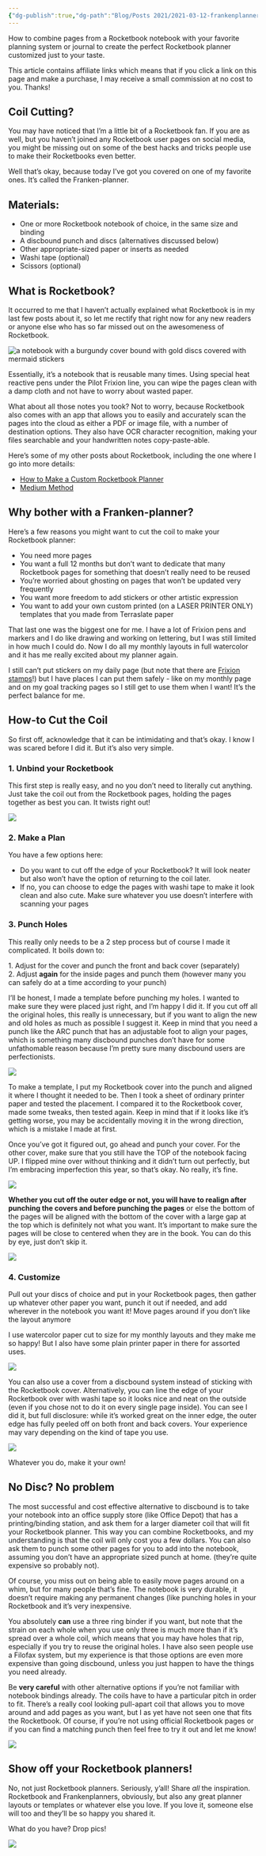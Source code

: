 ```yaml
---
{"dg-publish":true,"dg-path":"Blog/Posts 2021/2021-03-12-frankenplanner-is-the-perfect-rocketbook-planner.md","permalink":"/blog/posts-2021/2021-03-12-frankenplanner-is-the-perfect-rocketbook-planner/","title":"Frankenplanner: How to Make the Perfect Rocketbook Planner by Cutting the Coil","tags":["time-and-planners"],"noteIcon":"","created":"","updated":"2023-08-08T14:02:44.000-04:00"}
---
```



How to combine pages from a Rocketbook notebook with your favorite planning system or journal to create the perfect Rocketbook planner customized just to your taste.

This article contains affiliate links which means that if you click a link on this page and make a purchase, I may receive a small commission at no cost to you. Thanks!

## Coil Cutting?

You may have noticed that I’m a little bit of a Rocketbook fan. If you are as well, but you haven’t joined any Rocketbook user pages on social media, you might be missing out on some of the best hacks and tricks people use to make their Rocketbooks even better.

Well that’s okay, because today I’ve got you covered on one of my favorite ones. It’s called the Franken-planner.

## Materials:

- One or more Rocketbook notebook of choice, in the same size and binding
- A discbound punch and discs (alternatives discussed below)
- Other appropriate-sized paper or inserts as needed
- Washi tape (optional)
- Scissors (optional)

## What is Rocketbook?

It occurred to me that I haven’t actually explained what Rocketbook is in my last few posts about it, so let me rectify that right now for any new readers or anyone else who has so far missed out on the awesomeness of Rocketbook.

![a notebook with a burgundy cover bound with gold discs covered with mermaid stickers](https://i.imgur.com/Ig2SCmw.jpg)

Essentially, it’s a notebook that is reusable many times. Using special heat reactive pens under the Pilot Frixion line, you can wipe the pages clean with a damp cloth and not have to worry about wasted paper.

What about all those notes you took? Not to worry, because Rocketbook also comes with an app that allows you to easily and accurately scan the pages into the cloud as either a PDF or image file, with a number of destination options. They also have OCR character recognition, making your files searchable and your handwritten notes copy-paste-able.

Here’s some of my other posts about Rocketbook, including the one where I go into more details:

- [How to Make a Custom Rocketbook Planner](https://chaoticorganized.com/how-to-make-a-custom-planner-with-rocketbook-core/)
- [Medium Method](https://chaoticorganized.com/how-to-use-rocketbook-for-the-medium-method/)

## Why bother with a **Franken**\-planner?

Here’s a few reasons you might want to cut the coil to make your Rocketbook planner:

- You need more pages
- You want a full 12 months but don’t want to dedicate that many Rocketbook pages for something that doesn’t really need to be reused
- You’re worried about ghosting on pages that won’t be updated very frequently
- You want more freedom to add stickers or other artistic expression
- You want to add your own custom printed (on a LASER PRINTER ONLY) templates that you made from Terraslate paper

That last one was the biggest one for me. I have a lot of Frixion pens and markers and I do like drawing and working on lettering, but I was still limited in how much I could do. Now I do all my monthly layouts in full watercolor and it has me really excited about my planner again.

I still can’t put stickers on my daily page (but note that there are [Frixion stamps](https://www.jetpens.com/Pilot-FriXion-Stamps/ct/2531)!) but I have places I can put them safely - like on my monthly page and on my goal tracking pages so I still get to use them when I want! It’s the perfect balance for me.

## How-to Cut the Coil

So first off, acknowledge that it can be intimidating and that’s okay. I know I was scared before I did it. But it’s also very simple.

### 1\. Unbind your Rocketbook

This first step is really easy, and no you don’t need to literally cut anything. Just take the coil out from the Rocketbook pages, holding the pages together as best you can. It twists right out!

![](https://i.imgur.com/iiqBQkm.jpg?1)

### 2\. Make a Plan

You have a few options here:

- Do you want to cut off the edge of your Rocketbook? It will look neater but also won’t have the option of returning to the coil later.
- If no, you can choose to edge the pages with washi tape to make it look clean and also cute. Make sure whatever you use doesn’t interfere with scanning your pages

### 3\. Punch Holes

This really only needs to be a 2 step process but of course I made it complicated. It boils down to:

1\. Adjust for the cover and punch the front and back cover (separately)  
2\. Adjust **again** for the inside pages and punch them (however many you can safely do at a time according to your punch)

I’ll be honest, I made a template before punching my holes. I wanted to make sure they were placed just right, and I’m happy I did it. If you cut off all the original holes, this really is unnecessary, but if you want to align the new and old holes as much as possible I suggest it. Keep in mind that you need a punch like the ARC punch that has an adjustable foot to align your pages, which is something many discbound punches don’t have for some unfathomable reason because I’m pretty sure many discbound users are perfectionists.

![](https://i.imgur.com/yW26IzE.jpg?1)

To make a template, I put my Rocketbook cover into the punch and aligned it where I thought it needed to be. Then I took a sheet of ordinary printer paper and tested the placement. I compared it to the Rocketbook cover, made some tweaks, then tested again. Keep in mind that if it looks like it’s getting worse, you may be accidentally moving it in the wrong direction, which is a mistake I made at first.

Once you’ve got it figured out, go ahead and punch your cover. For the other cover, make sure that you still have the TOP of the notebook facing UP. I flipped mine over without thinking and it didn’t turn out perfectly, but I’m embracing imperfection this year, so that’s okay. No really, it’s fine.

![](https://i.imgur.com/3zRueV1.jpg)

**Whether you cut off the outer edge or not, you will have to realign after punching the covers and before punching the pages** or else the bottom of the pages will be aligned with the bottom of the cover with a large gap at the top which is definitely not what you want. It’s important to make sure the pages will be close to centered when they are in the book. You can do this by eye, just don’t skip it.

![](https://i.imgur.com/zkUnzqd.jpg)

### 4\. Customize

Pull out your discs of choice and put in your Rocketbook pages, then gather up whatever other paper you want, punch it out if needed, and add wherever in the notebook you want it! Move pages around if you don’t like the layout anymore

I use watercolor paper cut to size for my monthly layouts and they make me so happy! But I also have some plain printer paper in there for assorted uses.

![](https://i.imgur.com/4OtCbvX.jpg)

You can also use a cover from a discbound system instead of sticking with the Rocketbook cover. Alternatively, you can line the edge of your Rocketbook over with washi tape so it looks nice and neat on the outside (even if you chose not to do it on every single page inside). You can see I did it, but full disclosure: while it’s worked great on the inner edge, the outer edge has fully peeled off on both front and back covers. Your experience may vary depending on the kind of tape you use.

![](https://i.imgur.com/78bpaYu.jpg)

Whatever you do, make it your own!

## No Disc? No problem

The most successful and cost effective alternative to discbound is to take your notebook into an office supply store (like Office Depot) that has a printing/binding station, and ask them for a larger diameter coil that will fit your Rocketbook planner. This way you can combine Rocketbooks, and my understanding is that the coil will only cost you a few dollars. You can also ask them to punch some other pages for you to add into the notebook, assuming you don’t have an appropriate sized punch at home. (they’re quite expensive so probably not).

Of course, you miss out on being able to easily move pages around on a whim, but for many people that’s fine. The notebook is very durable, it doesn’t require making any permanent changes (like punching holes in your Rocketbook and it’s very inexpensive.

You absolutely **can** use a three ring binder if you want, but note that the strain on each whole when you use only three is much more than if it’s spread over a whole coil, which means that you may have holes that rip, especially if you try to reuse the original holes. I have also seen people use a Filofax system, but my experience is that those options are even more expensive than going discbound, unless you just happen to have the things you need already.

Be **very careful** with other alternative options if you’re not familiar with notebook bindings already. The coils have to have a particular pitch in order to fit. There’s a really cool looking pull-apart coil that allows you to move around and add pages as you want, but I as yet have not seen one that fits the Rocketbook. Of course, if you’re not using official Rocketbook pages or if you can find a matching punch then feel free to try it out and let me know!

![](https://i.imgur.com/GKuEqY8.png)

## Show off your Rocketbook planners!

No, not just Rocketbook planners. Seriously, y’all! Share _all_ the inspiration. Rocketbook and Frankenplanners, obviously, but also any great planner layouts or templates or whatever else you love. If you love it, someone else will too and they’ll be so happy you shared it.

What do you have? Drop pics!

![](https://i.imgur.com/kBIYhgX.png)
